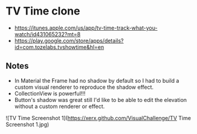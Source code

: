 # TV Time clone

- https://itunes.apple.com/us/app/tv-time-track-what-you-watch/id431065232?mt=8
- https://play.google.com/store/apps/details?id=com.tozelabs.tvshowtime&hl=en

## Notes
- In Material the Frame had no shadow by default so I had to build a custom visual renderer to reproduce the shadow effect.
- CollectionView is powerful!!!
- Button's shadow was great still I'd like to be able to edit the elevation without a custom renderer or effect.

![TV Time Screenshot 1](https://xerx.github.com/VisualChallenge/TV Time Screenshot 1.jpg)
